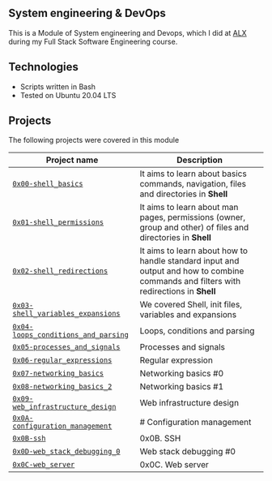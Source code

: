 ## System engineering & DevOps

This is a Module of System engineering and Devops, which I did at [ALX](https://www.alxafrica.com)  during my Full Stack Software Engineering course.

## Technologies
* Scripts written in Bash
* Tested on Ubuntu 20.04 LTS

## Projects
The following projects were covered in this module

| Project name | Description |
| ------------ | ----------- |
| [`0x00-shell_basics`](0x00-shell_basics) | It aims to learn about basics commands, navigation, files and directories in **Shell** |
| [`0x01-shell_permissions`](0x01-shell_permissions) | It aims to learn about man pages, permissions (owner, group and other) of files and directories in **Shell** |
| [`0x02-shell_redirections`](0x02-shell_redirections) | It aims to learn about how to handle standard input and output and how to combine commands and filters with redirections in **Shell** |
| [`0x03-shell_variables_expansions`](0x03-shell_variables_expansions) | We covered Shell, init files, variables and expansions |
| [`0x04-loops_conditions_and_parsing`](0x04-loops_conditions_and_parsing) |  Loops, conditions and parsing|
| [`0x05-processes_and_signals`](0x05-processes_and_signals) | Processes and signals|
| [`0x06-regular_expressions`](0x06-regular_expressions) | Regular expression|
| [`0x07-networking_basics`](0x07-networking_basics) | Networking basics #0|
| [`0x08-networking_basics_2`](0x08-networking_basics_2) | Networking basics #1|
| [`0x09-web_infrastructure_design`](0x09-web_infrastructure_design) | Web infrastructure design|
| [`0x0A-configuration_management`](0x0A-configuration_management) | # Configuration management |
| [`0x0B-ssh`](0x0B-ssh) | 0x0B. SSH |
| [`0x0D-web_stack_debugging_0`](0x0D-web_stack_debugging_0) | Web stack debugging #0 |
| [`0x0C-web_server`](0x0C-web_server) | 0x0C. Web server |
